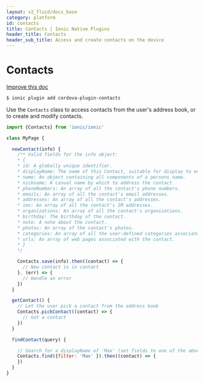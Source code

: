 ```yaml
---
layout: v2_fluid/docs_base
category: platform
id: contacts
title: Contacts | Ionic Native Plugins
header_title: Contacts
header_sub_title: Access and create contacts on the device
---
```


<h1 class="title">Contacts</h1>

<a class="improve-docs" href='https://github.com/driftyco/ionic-site/edit/ionic2/docs/v2/platform/contact/index.md'>
  Improve this doc
</a>

```bash
$ ionic plugin add cordova-plugin-contacts
```

Use the `Contacts` class to access contacts from the user's address book, or to create and modify contacts.

```javascript
import {Contacts} from 'ionic/ionic'

class MyPage {

  newContact(info) {
    /** Valid fields for the info object:
    * {
    * id: A globally unique identifier.
    * displayName: The name of this Contact, suitable for display to end-users.
    * name: An object containing all components of a persons name.
    * nickname: A casual name by which to address the contact.
    * phoneNumbers: An array of all the contact's phone numbers.
    * emails: An array of all the contact's email addresses.
    * addresses: An array of all the contact's addresses.
    * ims: An array of all the contact's IM addresses.
    * organizations: An array of all the contact's organizations.
    * birthday: The birthday of the contact.
    * note: A note about the contact.
    * photos: An array of the contact's photos.
    * categories: An array of all the user-defined categories associated with the contact.
    * urls: An array of web pages associated with the contact.
    * }
    */

    Contacts.save(info).then((contact) => {
      // New contact is in contact
    }, (err) => {
      // Handle an error
    })
  }

  getContact() {
    // Let the user pick a contact from the address book
    Contacts.pickContact((contact) => {
      // Got a contact
    })
  }

  findContact(query) {

    // Search for a displayName of 'Max' (set fields to one of the above fields to change the search field)
    Contacts.find({filter: 'Max' }).then((contact) => {
    })
  }
}
```
